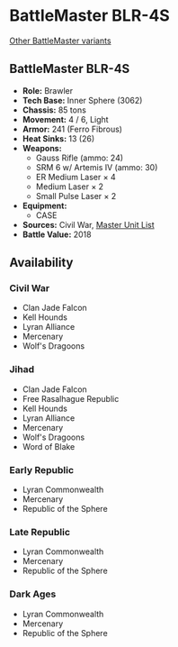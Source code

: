 # BattleMaster BLR-4S

[Other BattleMaster variants](../battlemaster.md)

## BattleMaster BLR-4S
- **Role:** Brawler
- **Tech Base:** Inner Sphere (3062)
- **Chassis:** 85 tons
- **Movement:** 4 / 6, Light
- **Armor:** 241 (Ferro Fibrous)
- **Heat Sinks:** 13 (26)
- **Weapons:**
  - Gauss Rifle (ammo: 24)
  - SRM 6 w/ Artemis IV (ammo: 30)
  - ER Medium Laser × 4
  - Medium Laser × 2
  - Small Pulse Laser × 2
- **Equipment:**
  - CASE
- **Sources:** Civil War, [Master Unit List](http://masterunitlist.info/Unit/Details/294/battlemaster-blr-4s)
- **Battle Value:** 2018

## Availability

### Civil War
- Clan Jade Falcon
- Kell Hounds
- Lyran Alliance
- Mercenary
- Wolf's Dragoons

### Jihad
- Clan Jade Falcon
- Free Rasalhague Republic
- Kell Hounds
- Lyran Alliance
- Mercenary
- Wolf's Dragoons
- Word of Blake

### Early Republic
- Lyran Commonwealth
- Mercenary
- Republic of the Sphere

### Late Republic
- Lyran Commonwealth
- Mercenary
- Republic of the Sphere

### Dark Ages
- Lyran Commonwealth
- Mercenary
- Republic of the Sphere

